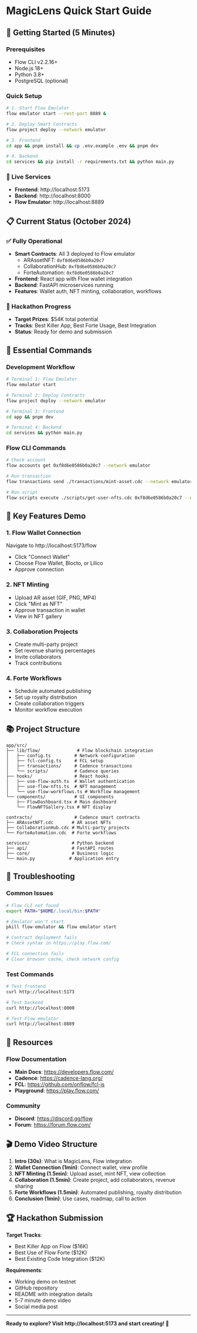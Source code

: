 # MagicLens Quick Start Guide

## 🚀 Getting Started (5 Minutes)

### Prerequisites
- Flow CLI v2.2.16+
- Node.js 18+
- Python 3.8+
- PostgreSQL (optional)

### Quick Setup
```bash
# 1. Start Flow Emulator
flow emulator start --rest-port 8889 &

# 2. Deploy Smart Contracts
flow project deploy --network emulator

# 3. Frontend
cd app && pnpm install && cp .env.example .env && pnpm dev

# 4. Backend
cd services && pip install -r requirements.txt && python main.py
```

### 🎉 Live Services
- **Frontend**: http://localhost:5173
- **Backend**: http://localhost:8000
- **Flow Emulator**: http://localhost:8889

## 📋 Current Status (October 2024)

### ✅ Fully Operational
- **Smart Contracts**: All 3 deployed to Flow emulator
  - ARAssetNFT: `0xf8d6e0586b0a20c7`
  - CollaborationHub: `0xf8d6e0586b0a20c7`
  - ForteAutomation: `0xf8d6e0586b0a20c7`
- **Frontend**: React app with Flow wallet integration
- **Backend**: FastAPI microservices running
- **Features**: Wallet auth, NFT minting, collaboration, workflows

### 🎯 Hackathon Progress
- **Target Prizes**: $54K total potential
- **Tracks**: Best Killer App, Best Forte Usage, Best Integration
- **Status**: Ready for demo and submission

## 🔧 Essential Commands

### Development Workflow
```bash
# Terminal 1: Flow Emulator
flow emulator start

# Terminal 2: Deploy Contracts
flow project deploy --network emulator

# Terminal 3: Frontend
cd app && pnpm dev

# Terminal 4: Backend
cd services && python main.py
```

### Flow CLI Commands
```bash
# Check account
flow accounts get 0xf8d6e0586b0a20c7 --network emulator

# Run transaction
flow transactions send ./transactions/mint-asset.cdc --network emulator

# Run script
flow scripts execute ./scripts/get-user-nfts.cdc 0xf8d6e0586b0a20c7 --network emulator
```

## 🎯 Key Features Demo

### 1. Flow Wallet Connection
Navigate to http://localhost:5173/flow
- Click "Connect Wallet"
- Choose Flow Wallet, Blocto, or Lilico
- Approve connection

### 2. NFT Minting
- Upload AR asset (GIF, PNG, MP4)
- Click "Mint as NFT"
- Approve transaction in wallet
- View in NFT gallery

### 3. Collaboration Projects
- Create multi-party project
- Set revenue sharing percentages
- Invite collaborators
- Track contributions

### 4. Forte Workflows
- Schedule automated publishing
- Set up royalty distribution
- Create collaboration triggers
- Monitor workflow execution

## 📚 Project Structure

```
app/src/
├── lib/flow/              # Flow blockchain integration
│   ├── config.ts         # Network configuration
│   ├── fcl-config.ts     # FCL setup
│   ├── transactions/     # Cadence transactions
│   └── scripts/          # Cadence queries
├── hooks/                # React hooks
│   ├── use-flow-auth.ts  # Wallet authentication
│   ├── use-flow-nfts.ts  # NFT management
│   └── use-flow-workflows.ts # Workflow management
└── components/           # UI components
    ├── FlowDashboard.tsx # Main dashboard
    └── FlowNFTGallery.tsx # NFT display

contracts/                # Cadence smart contracts
├── ARAssetNFT.cdc       # AR asset NFTs
├── CollaborationHub.cdc # Multi-party projects
└── ForteAutomation.cdc  # Forte workflows

services/                # Python backend
├── api/                 # FastAPI routes
├── core/                # Business logic
└── main.py             # Application entry
```

## 🚨 Troubleshooting

### Common Issues
```bash
# Flow CLI not found
export PATH="$HOME/.local/bin:$PATH"

# Emulator won't start
pkill flow-emulator && flow emulator start

# Contract deployment fails
# Check syntax in https://play.flow.com/

# FCL connection fails
# Clear browser cache, check network config
```

### Test Commands
```bash
# Test frontend
curl http://localhost:5173

# Test backend
curl http://localhost:8000

# Test Flow emulator
curl http://localhost:8889
```

## 📖 Resources

### Flow Documentation
- **Main Docs**: https://developers.flow.com/
- **Cadence**: https://cadence-lang.org/
- **FCL**: https://github.com/onflow/fcl-js
- **Playground**: https://play.flow.com/

### Community
- **Discord**: https://discord.gg/flow
- **Forum**: https://forum.flow.com/

## 🎬 Demo Video Structure

1. **Intro (30s)**: What is MagicLens, Flow integration
2. **Wallet Connection (1min)**: Connect wallet, view profile
3. **NFT Minting (1.5min)**: Upload asset, mint NFT, view collection
4. **Collaboration (1.5min)**: Create project, add collaborators, revenue sharing
5. **Forte Workflows (1.5min)**: Automated publishing, royalty distribution
6. **Conclusion (1min)**: Use cases, roadmap, call to action

## 🏆 Hackathon Submission

**Target Tracks**:
- Best Killer App on Flow ($16K)
- Best Use of Flow Forte ($12K)
- Best Existing Code Integration ($12K)

**Requirements**:
- Working demo on testnet
- GitHub repository
- README with integration details
- 5-7 minute demo video
- Social media post

---

**Ready to explore? Visit http://localhost:5173 and start creating! 🚀**